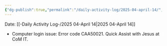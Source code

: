 ```yaml
---
{"dg-publish":true,"permalink":"/daily-activity-log/2025-04-april-14/","noteIcon":"","created":"2025-05-20T09:18:15.600-05:00"}
---
```


Date: [[-Daily Activity Log-/2025 04-April 14\|2025 04-April 14]]

- Computer login issue: Error code CAA50021. Quick Assist with Jesus at CoM IT.